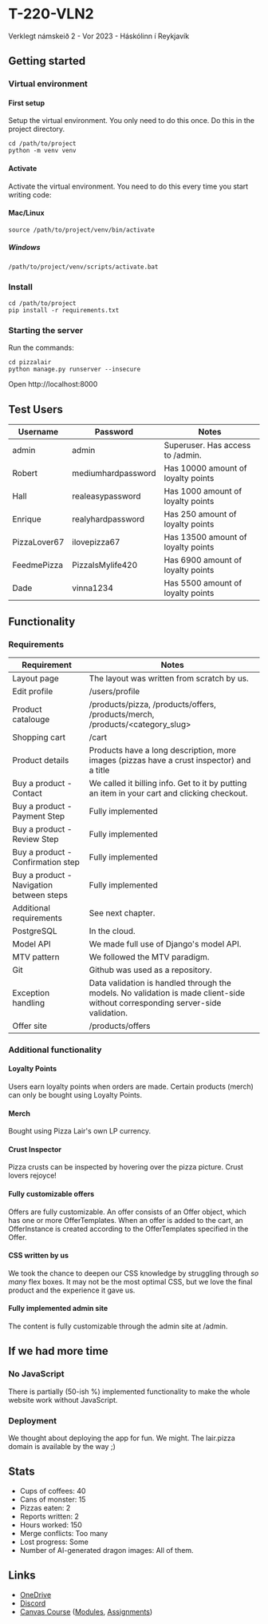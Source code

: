 # T-220-VLN2
Verklegt námskeið 2 - Vor 2023 - Háskólinn í Reykjavík

## Getting started
### Virtual environment 
#### First setup
Setup the virtual environment. You only need to do this once. Do this in the project directory.
```
cd /path/to/project
python -m venv venv
```

#### Activate
Activate the virtual environment. You need to do this every time you start writing code:
#### Mac/Linux
```
source /path/to/project/venv/bin/activate
```

##### Windows
```
/path/to/project/venv/scripts/activate.bat
```

### Install
```
cd /path/to/project
pip install -r requirements.txt
```

### Starting the server
Run the commands:
```
cd pizzalair
python manage.py runserver --insecure
```

Open http://localhost:8000


## Test Users
| Username | Password | Notes |
| --- | --- | --- |
| admin | admin | Superuser. Has access to /admin. |
| Robert | mediumhardpassword | Has 10000 amount of loyalty points |
| Hall | realeasypassword | Has 1000 amount of loyalty points |
| Enrique | realyhardpassword | Has 250 amount of loyalty points |
| PizzaLover67 | ilovepizza67 | Has 13500 amount of loyalty points |
| FeedmePizza | PizzaIsMylife420 | Has 6900 amount of loyalty points |
| Dade | vinna1234 | Has 5500 amount of loyalty points |

## Functionality
### Requirements
| Requirement | Notes |
| --- | --- |
| Layout page | The layout was written from scratch by us. |
| Edit profile | /users/profile |
| Product catalouge | /products/pizza, /products/offers, /products/merch, /products/<category_slug> |
| Shopping cart | /cart |
| Product details | Products have a long description, more images (pizzas have a crust inspector) and a title |
| Buy a product - Contact | We called it billing info. Get to it by putting an item in your cart and clicking checkout. |
| Buy a product - Payment Step | Fully implemented |
| Buy a product - Review Step | Fully implemented |
| Buy a product - Confirmation step | Fully implemented |
| Buy a product - Navigation between steps | Fully implemented |
| Additional requirements | See next chapter. |
| PostgreSQL | In the cloud. |
| Model API | We made full use of Django's model API. |
| MTV pattern | We followed the MTV paradigm. |
| Git | Github was used as a repository. | 
| Exception handling | Data validation is handled through the models. No validation is made client-side without corresponding server-side validation. |
| Offer site | /products/offers |

### Additional functionality
#### Loyalty Points
Users earn loyalty points when orders are made. Certain products (merch) can only be bought using Loyalty Points.
#### Merch
Bought using Pizza Lair's own LP currency.
#### Crust Inspector
Pizza crusts can be inspected by hovering over the pizza picture. Crust lovers rejoyce!
#### Fully customizable offers
Offers are fully customizable. An offer consists of an Offer object, which has one or more OfferTemplates. When an offer is added to the cart, an OfferInstance is created according to the OfferTemplates specified in the Offer.
#### CSS written by us
We took the chance to deepen our CSS knowledge by struggling through *so many* flex boxes. It may not be the most optimal CSS, but we love the final product and the experience it gave us.
#### Fully implemented admin site
The content is fully customizable through the admin site at /admin.

## If we had more time
### No JavaScript
There is partially (50-ish %) implemented functionality to make the whole website work without JavaScript.
### Deployment
We thought about deploying the app for fun. We might. The lair.pizza domain is available by the way ;)

## Stats
* Cups of coffees: 40
* Cans of monster: 15
* Pizzas eaten: 2
* Reports written: 2
* Hours worked: 150
* Merge conflicts: Too many
* Lost progress: Some
* Number of AI-generated dragon images: All of them.

## Links
* [OneDrive](https://reykjavikuniversity-my.sharepoint.com/:f:/r/personal/bjarkit22_ru_is/Documents/T-220-VLN2?csf=1&web=1&e=mCPupA)
* [Discord](https://discord.com/channels/1099577819748638780/1099587766150508687)
* [Canvas Course](https://reykjavik.instructure.com/courses/6838) ([Modules](https://reykjavik.instructure.com/courses/6838/modules), [Assignments](https://reykjavik.instructure.com/courses/6838/assignments))
